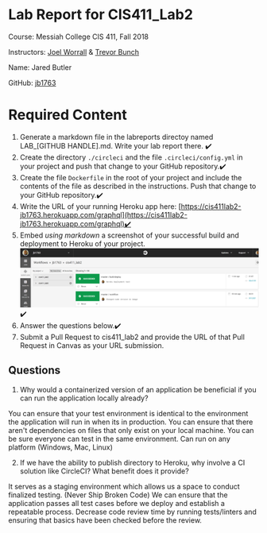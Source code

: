 # Lab Report for CIS411_Lab2
Course: Messiah College CIS 411, Fall 2018

Instructors: [Joel Worrall](https://github.com/tangollama) & [Trevor Bunch](https://github.com/trevordbunch)

Name: Jared Butler

GitHub: [jb1763](https://github.com/jb1763)

# Required Content

1. Generate a markdown file in the labreports directoy named LAB_[GITHUB HANDLE].md. Write your lab report there. ✔️
2. Create the directory ```./circleci``` and the file ```.circleci/config.yml``` in your project and push that change to your GitHub repository.✔️
3. Create the file ```Dockerfile``` in the root of your project and include the contents of the file as described in the instructions. Push that change to your GitHub repository.✔️
4. Write the URL of your running Heroku app here: [https://cis411lab2-jb1763.herokuapp.com/graphql](https://cis411lab2-jb1763.herokuapp.com/graphql)✔️
5. Embed _using markdown_ a screenshot of your successful build and deployment to Heroku of your project.
![Successful build and deployment of heroku project](../assets/herokubuild_jb1763.PNG)✔️
6. Answer the questions below.✔️
7. Submit a Pull Request to cis411_lab2 and provide the URL of that Pull Request in Canvas as your URL submission.

## Questions
1. Why would a containerized version of an application be beneficial if you can run the application locally already?

You can ensure that your test environment is identical to the environment the application will run in when its in production.
You can ensure that there aren't dependencies on files that only exist on your local machine.
You can be sure everyone can test in the same environment.
Can run on any platform (Windows, Mac, Linux)

2. If we have the ability to publish directory to Heroku, why involve a CI solution like CircleCI? What benefit does it provide?

It serves as a staging environment which allows us a space to conduct finalized testing. (Never Ship Broken Code)
We can ensure that the application passes all test cases before we deploy and establish a repeatable process.
Decrease code review time by running tests/linters and ensuring that basics have been checked before the review.
